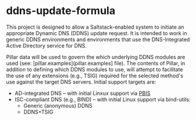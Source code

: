 # ddns-update-formula

This project is designed to allow a Saltstack-enabled system to initiate an appropriate Dynamic DNS (DDNS) update request. It is intended to work in generic DDNS environments and environments that use the DNS-Integrated Active Directory service for DNS.

Pillar data will be used to govern the which underlying DDNS modules are used (see: [pillar.examples](pillar.examples] file). The contents of Pillar, in addition to defining which DDNS modules to use, will attempt to facilitate the use of any extensions (e.g., TSIG) required for the selected method's use against the target DNS servers. Initial support targets are:

- AD-integrated DNS &ndash; with initial Linxux support via [PBIS](https://github.com/BeyondTrust/pbis-open)
- ISC-compliant DNS (e.g., BIND) &ndash; with initial Linux support via bind-utils:
    - Generic (anonymous) DDNS
    - DDNS+TSIG
